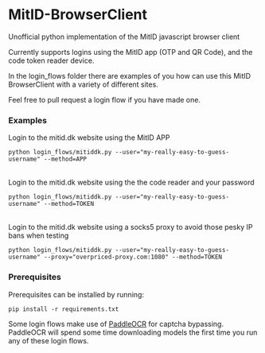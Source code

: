 # MitID-BrowserClient
Unofficial python implementation of the MitID javascript browser client

Currently supports logins using the MitID app (OTP and QR Code), and the code token reader device.

In the login_flows folder there are examples of you how can use this MitID BrowserClient with a variety of different sites.

Feel free to pull request a login flow if you have made one.

### Examples
Login to the mitid.dk website using the MitID APP
```
python login_flows/mitiddk.py --user="my-really-easy-to-guess-username" --method=APP
```
\
Login to the mitid.dk website using the the code reader and your password
```
python login_flows/mitiddk.py --user="my-really-easy-to-guess-username" --method=TOKEN
```
\
Login to the mitid.dk website using a socks5 proxy to avoid those pesky IP bans when testing
```
python login_flows/mitiddk.py --user="my-really-easy-to-guess-username" --proxy="overpriced-proxy.com:1080" --method=TOKEN
```

### Prerequisites
Prerequisites can be installed by running:
```
pip install -r requirements.txt
```

Some login flows make use of [PaddleOCR](https://github.com/PaddlePaddle/PaddleOCR) for captcha bypassing.
PaddleOCR will spend some time downloading models the first time you run any of these login flows.

